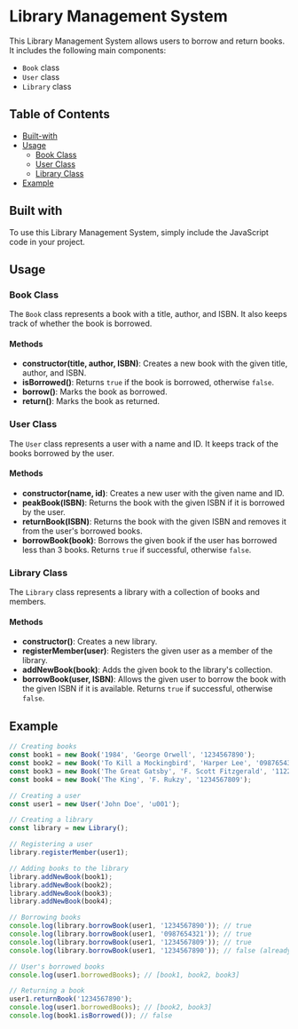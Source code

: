 # Library Management System

This Library Management System allows users to borrow and return books. It includes the following main components:

- `Book` class
- `User` class
- `Library` class

## Table of Contents

- [Built-with](#Build-with)
- [Usage](#usage)
  - [Book Class](#book-class)
  - [User Class](#user-class)
  - [Library Class](#library-class)
- [Example](#example)

## Built with

To use this Library Management System, simply include the JavaScript code in your project.

## Usage

### Book Class

The `Book` class represents a book with a title, author, and ISBN. It also keeps track of whether the book is borrowed.

#### Methods

- **constructor(title, author, ISBN)**: Creates a new book with the given title, author, and ISBN.
- **isBorrowed()**: Returns `true` if the book is borrowed, otherwise `false`.
- **borrow()**: Marks the book as borrowed.
- **return()**: Marks the book as returned.

### User Class

The `User` class represents a user with a name and ID. It keeps track of the books borrowed by the user.

#### Methods

- **constructor(name, id)**: Creates a new user with the given name and ID.
- **peakBook(ISBN)**: Returns the book with the given ISBN if it is borrowed by the user.
- **returnBook(ISBN)**: Returns the book with the given ISBN and removes it from the user's borrowed books.
- **borrowBook(book)**: Borrows the given book if the user has borrowed less than 3 books. Returns `true` if successful, otherwise `false`.

### Library Class

The `Library` class represents a library with a collection of books and members.

#### Methods

- **constructor()**: Creates a new library.
- **registerMember(user)**: Registers the given user as a member of the library.
- **addNewBook(book)**: Adds the given book to the library's collection.
- **borrowBook(user, ISBN)**: Allows the given user to borrow the book with the given ISBN if it is available. Returns `true` if successful, otherwise `false`.

## Example

```javascript
// Creating books
const book1 = new Book('1984', 'George Orwell', '1234567890');
const book2 = new Book('To Kill a Mockingbird', 'Harper Lee', '0987654321');
const book3 = new Book('The Great Gatsby', 'F. Scott Fitzgerald', '1122334455');
const book4 = new Book('The King', 'F. Rukzy', '1234567809');

// Creating a user
const user1 = new User('John Doe', 'u001');

// Creating a library
const library = new Library();

// Registering a user
library.registerMember(user1);

// Adding books to the library
library.addNewBook(book1);
library.addNewBook(book2);
library.addNewBook(book3);
library.addNewBook(book4);

// Borrowing books
console.log(library.borrowBook(user1, '1234567890')); // true
console.log(library.borrowBook(user1, '0987654321')); // true
console.log(library.borrowBook(user1, '1234567809')); // true
console.log(library.borrowBook(user1, '1234567890')); // false (already borrowed)

// User's borrowed books
console.log(user1.borrowedBooks); // [book1, book2, book3]

// Returning a book
user1.returnBook('1234567890');
console.log(user1.borrowedBooks); // [book2, book3]
console.log(book1.isBorrowed()); // false
```
